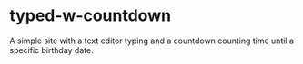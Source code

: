 # typed-w-countdown
A simple site with a text editor typing and a countdown counting time until a specific birthday date.
